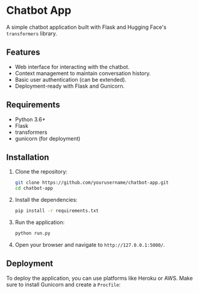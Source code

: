 # Chatbot App

A simple chatbot application built with Flask and Hugging Face's `transformers` library.

## Features

- Web interface for interacting with the chatbot.
- Context management to maintain conversation history.
- Basic user authentication (can be extended).
- Deployment-ready with Flask and Gunicorn.

## Requirements

- Python 3.6+
- Flask
- transformers
- gunicorn (for deployment)

## Installation

1. Clone the repository:

    ```sh
    git clone https://github.com/yourusername/chatbot-app.git
    cd chatbot-app
    ```

2. Install the dependencies:

    ```sh
    pip install -r requirements.txt
    ```

3. Run the application:

    ```sh
    python run.py
    ```

4. Open your browser and navigate to `http://127.0.0.1:5000/`.

## Deployment

To deploy the application, you can use platforms like Heroku or AWS. Make sure to install Gunicorn and create a `Procfile`:

